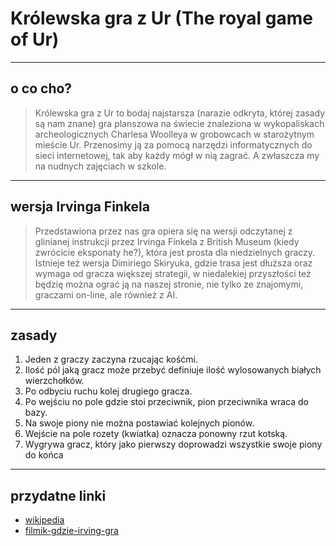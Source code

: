 # Królewska gra z Ur (The royal game of Ur)
----
## o co cho?
>Królewska gra z Ur to bodaj najstarsza (narazie odkryta, której zasady są nam znane) gra planszowa na świecie znaleziona w wykopaliskach archeologicznych Charlesa Woolleya w grobowcach w starożytnym mieście Ur. Przenosimy ją za pomocą narzędzi informatycznych do sieci internetowej, tak aby każdy mógł w nią zagrać. A zwłaszcza my na nudnych zajęciach w szkole.

----
## wersja Irvinga Finkela
>Przedstawiona przez nas gra opiera się na wersji odczytanej z glinianej instrukcji przez Irvinga Finkela z British Museum (kiedy zwrócicie eksponaty he?), która jest prosta dla niedzielnych graczy. Istnieje też wersja Dimiriego Skiryuka, gdzie trasa jest dłuższa oraz wymaga od gracza większej strategii, w niedalekiej przyszłości też będzię można ograć ją na naszej stronie, nie tylko ze znajomymi, graczami on-line, ale również z AI.

----
## zasady
1. Jeden z graczy zaczyna rzucając kośćmi.
2. Ilość pól jaką gracz może przebyć definiuje ilość wylosowanych białych wierzchołków.
3. Po odbyciu ruchu kolej drugiego gracza.
4. Po wejściu no pole gdzie stoi przeciwnik, pion przeciwnika wraca do bazy.
5. Na swoje piony nie można postawiać kolejnych pionów.
6. Wejście na pole rozety (kwiatka) oznacza ponowny rzut kotską.
7. Wygrywa gracz, który jako pierwszy doprowadzi wszystkie swoje piony do końca

----
## przydatne linki
* [wikipedia](https://en.wikipedia.org/wiki/Royal_Game_of_Ur)
* [filmik-gdzie-irving-gra](https://www.youtube.com/watch?v=WZskjLq040I&t)